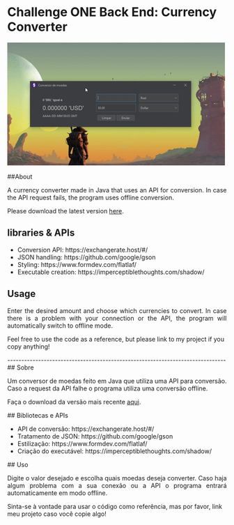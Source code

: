 <h1>Challenge ONE Back End: Currency Converter</h1> 
<img src="https://github.com/desertpetrol/Challenge-ONE-Conversor/blob/main/demonstracao.gif">

##About
<p align="justify">
A currency converter made in Java that uses an API for conversion. In case the API request fails, the program uses offline conversion.  
</p>
<p size="4">Please download the latest version <a href="https://github.com/desertpetrol/Challenge-ONE-Conversor/releases/">here</a>.</p>

## libraries & APIs
<ul>
<li>Conversion API: https://exchangerate.host/#/</li>
<li>JSON handling: https://github.com/google/gson</li>
<li>Styling: https://www.formdev.com/flatlaf/</li>
<li>Executable creation: https://imperceptiblethoughts.com/shadow/</li>
</ul>

## Usage
<p align="justify">
Enter the desired amount and choose which currencies to convert. In case there is a problem with your connection or the API, the program will automatically switch to offline mode.
</p>

<p>Feel free to use the code as a reference, but please link to my project if you copy anything!</p>
------------------------------------------------------------------------------
## Sobre
<p align="justify">
Um conversor de moedas feito em Java que utiliza uma API para conversão. Caso a request da API falhe o programa utiliza uma conversão offline.  
</p>
<p size="4">Faça o download da versão mais recente <a href="https://github.com/desertpetrol/Challenge-ONE-Conversor/releases/">aqui</a>.</p>
## Bibliotecas e APIs
<ul>
<li>API de conversão: https://exchangerate.host/#/</li>
<li>Tratamento de JSON: https://github.com/google/gson</li>
<li>Estilização: https://www.formdev.com/flatlaf/</li>
<li>Criação do executável: https://imperceptiblethoughts.com/shadow/</li>
</ul>
## Uso
<p align="justify">
Digite o valor desejado e escolha quais moedas deseja converter. Caso haja algum problema com a sua conexão ou a API o programa entrará automaticamente em modo offline.
</p>

<p>Sinta-se à vontade para usar o código como referência, mas por favor, link meu projeto caso você copie algo!</p>
